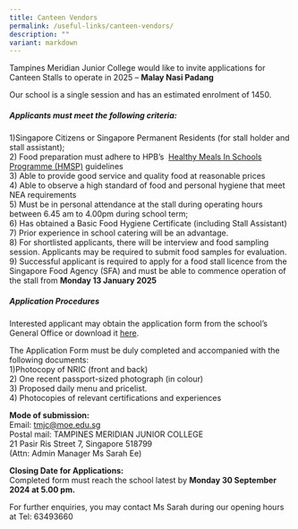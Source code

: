 ```yaml
---
title: Canteen Vendors
permalink: /useful-links/canteen-vendors/
description: ""
variant: markdown
---
```

Tampines Meridian Junior College would like to invite applications for Canteen Stalls to operate in 2025 –  **Malay Nasi Padang**

Our school is a single session and has an estimated enrolment of 1450.
##### Applicants must meet the following criteria:

1)Singapore Citizens or Singapore Permanent Residents (for stall holder and stall assistant);<br>
2) Food preparation must adhere to HPB’s &nbsp;[Healthy Meals In Schools Programme (HMSP)](https://www.hpb.gov.sg/schools/school-programmes/healthy-meals-in-schools-programme) guidelines<br>
3) Able to provide good service and quality food at reasonable prices<br>
4) Able to observe a high standard of food and personal hygiene that meet NEA requirements<br>
5) Must be in personal attendance at the stall during operating hours between 6.45 am to 4.00pm during school term;<br>
6) Has obtained a Basic Food Hygiene Certificate (including Stall Assistant)<br>
7) Prior experience in school catering will be an advantage.<br>
8) For shortlisted applicants, there will be interview and food sampling session. Applicants may be required to submit food samples for evaluation.<br>
9) Successful applicant is required to apply for a food stall licence from the Singapore Food Agency (SFA) and must be able to commence operation of the stall from **Monday 13 January 2025**

##### Application Procedures
Interested applicant may obtain the application form from the school’s General Office or download it [here](/files/Useful%20Links/application_for_canteen_stall_in_existing_school.pdf).

The Application Form must be duly completed and accompanied with the following documents:<br>
1)Photocopy of NRIC (front and back)<br>
2) One recent passport-sized photograph (in colour)<br>
3) Proposed daily menu and pricelist.<br>
4) Photocopies of relevant certifications and experiences<br>

**Mode of submission:**<br>
Email: tmjc@moe.edu.sg<br>
Postal mail: TAMPINES MERIDIAN JUNIOR COLLEGE<br>
21 Pasir Ris Street 7,  Singapore 518799<br> (Attn: Admin Manager Ms Sarah Ee)

**Closing Date for Applications:** <br>
Completed form must reach the school latest by **Monday 30 September 2024 at 5.00 pm.**

For further enquiries, you may contact Ms Sarah during our opening hours at Tel: 63493660